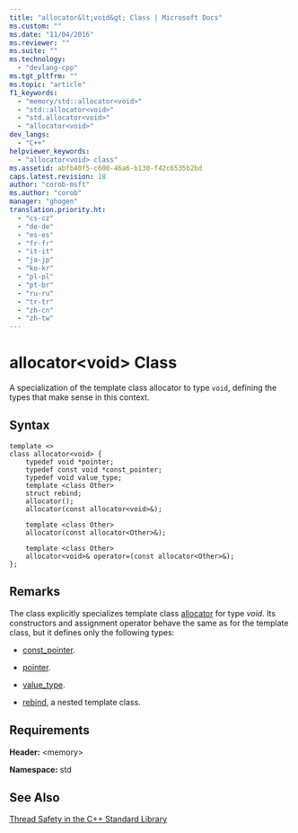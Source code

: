 ```yaml
---
title: "allocator&lt;void&gt; Class | Microsoft Docs"
ms.custom: ""
ms.date: "11/04/2016"
ms.reviewer: ""
ms.suite: ""
ms.technology: 
  - "devlang-cpp"
ms.tgt_pltfrm: ""
ms.topic: "article"
f1_keywords: 
  - "memory/std::allocator<void>"
  - "std::allocator<void>"
  - "std.allocator<void>"
  - "allocator<void>"
dev_langs: 
  - "C++"
helpviewer_keywords: 
  - "allocator<void> class"
ms.assetid: abfb40f5-c600-46a6-b130-f42c6535b2bd
caps.latest.revision: 18
author: "corob-msft"
ms.author: "corob"
manager: "ghogen"
translation.priority.ht: 
  - "cs-cz"
  - "de-de"
  - "es-es"
  - "fr-fr"
  - "it-it"
  - "ja-jp"
  - "ko-kr"
  - "pl-pl"
  - "pt-br"
  - "ru-ru"
  - "tr-tr"
  - "zh-cn"
  - "zh-tw"
---
```

# allocator&lt;void&gt; Class
A specialization of the template class allocator to type `void`, defining the types that make sense in this context.  
  
## Syntax  
  
```
template <>
class allocator<void> {
    typedef void *pointer;
    typedef const void *const_pointer;
    typedef void value_type;
    template <class Other>
    struct rebind;
    allocator();
    allocator(const allocator<void>&);

    template <class Other>
    allocator(const allocator<Other>&);

    template <class Other>
    allocator<void>& operator=(const allocator<Other>&);
};
```  
  
## Remarks  
 The class explicitly specializes template class [allocator](../standard-library/allocator-class.md) for type *void.* Its constructors and assignment operator behave the same as for the template class, but it defines only the following types:  
  
- [const_pointer](../standard-library/allocator-class.md#allocator__const_pointer).  
  
- [pointer](../standard-library/allocator-class.md#allocator__pointer).  
  
- [value_type](../standard-library/allocator-class.md#allocator__value_type).  
  
- [rebind](../standard-library/allocator-class.md#allocator__rebind), a nested template class.  
  
## Requirements  
 **Header:** \<memory>  
  
 **Namespace:** std  
  
## See Also  
 [Thread Safety in the C++ Standard Library](../standard-library/thread-safety-in-the-cpp-standard-library.md)



